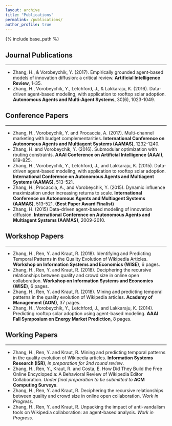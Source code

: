 ```yaml
---
layout: archive
title: "Publications"
permalink: /publications/
author_profile: true
---
```


{% include base_path %}

## Journal Publications
---
* Zhang, H., & Vorobeychik, Y. (2017). Empirically grounded agent-based models of innovation diffusion: a critical review. **Artificial Intelligence Review**, 1-35.
* Zhang, H., Vorobeychik, Y., Letchford, J., & Lakkaraju, K. (2016). Data-driven agent-based modeling, with application to rooftop solar adoption. **Autonomous Agents and Multi-Agent Systems**, 30(6), 1023-1049.

## Conference Papers
---
* Zhang, H., Vorobeychik, Y. and Procaccia, A. (2017). Multi-channel marketing with budget complementarities. **International Conference on Autonomous Agents and Multiagent Systems (AAMAS)**, 1232-1240.
* Zhang, H. and Vorobeychik, Y. (2016). Submodular optimization with routing constraints. **AAAI Conference on Artificial Intelligence (AAAI)**, 819-825.
* Zhang, H., Vorobeychik, Y., Letchford, J., and Lakkaraju, K. (2015). Data-driven agent-based modeling, with application to rooftop solar adoption. **International Conference on Autonomous Agents and Multiagent Systems (AAMAS)**, 513-521.
* Zhang, H., Procaccia, A., and Vorobeychik, Y. (2015). Dynamic influence maximization under increasing returns to scale. **International Conference on Autonomous Agents and Multiagent Systems (AAMAS)**, 513-521. **(Best Paper Award Finalist)**
* Zhang, H. (2015) Data-driven agent-based modeling of innovation diffusion. **International Conference on Autonomous Agents and Multiagent Systems (AAMAS)**, 2009-2010.

## Workshop Papers
---
* Zhang, H., Ren, Y. and Kraut, R. (2018). Identifying and Predicting Temporal Patterns in the Quality Evolution of Wikipedia Articles. **Workshop on Information Systems and Economics (WISE)**, 6 pages.
* Zhang, H., Ren, Y. and Kraut, R. (2018). Deciphering the recursive relationships between quality and crowd size in online open collaboration. **Workshop on Information Systems and Economics (WISE)**, 6 pages.
* Zhang, H., Ren, Y. and Kraut, R. (2018). Mining and predicting temporal patterns in the quality evolution of Wikipedia articles. **Academy of Management (AOM)**, 37 pages.
* Zhang, H., Vorobeychik, Y., Letchford, J., and Lakkaraju, K. (2014). Predicting rooftop solar adoption using agent-based modeling. **AAAI Fall Symposium on Energy Market Prediction**, 8 pages.

## Working Papers
---
* Zhang, H., Ren, Y. and Kraut, R. Mining and predicting temporal patterns in the quality evolution of Wikipedia articles. **Information Systems Research (ISR)**, _in preparation for 2nd round review_.
* Zhang, H., Ren, Y., Kraut, R. and Costa, E. How Did They Build the Free Online Encyclopedia: A Behavioral Review of Wikipedia Editor Collaboration. _Under final preparation to be submitted to_ **ACM Computing Surveys**.
* Zhang, H., Ren, Y. and Kraut, R. Deciphering the recursive relationships between quality and crowd size in online open collaboration. _Work in Progress_.
* Zhang, H., Ren, Y. and Kraut, R. Unpacking the impact of anti-vandalism tools on Wikipedia collaboration: an agent-based analysis. _Work in Progress_.


